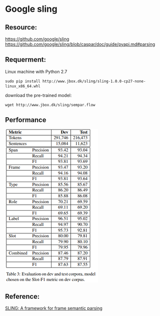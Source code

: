 # Google sling

## Resource:
https://github.com/google/sling  
https://github.com/google/sling/blob/caspar/doc/guide/pyapi.md#parsing 

## Requerment:
Linux machine with Python 2.7 
```
sudo pip install http://www.jbox.dk/sling/sling-1.0.0-cp27-none-linux_x86_64.whl 
``` 

download the pre-trained model: 
```
wget http://www.jbox.dk/sling/sempar.flow 
``` 

## Performance
![image](https://github.com/kevinhkliu/Google_sling/blob/master/pic/performance.PNG)

## Reference: 
[SLING: A framework for frame semantic parsing](https://arxiv.org/pdf/1710.07032.pdf)  
